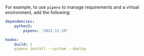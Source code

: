 For example, to use `pipenv` to manage requirements and a virtual environment, add the following:

```yaml {location=".platform.app.yaml"}
dependencies:
    python3:
        pipenv: "2022.12.19"

hooks:
    build: |
    pipenv install --system --deploy
```
